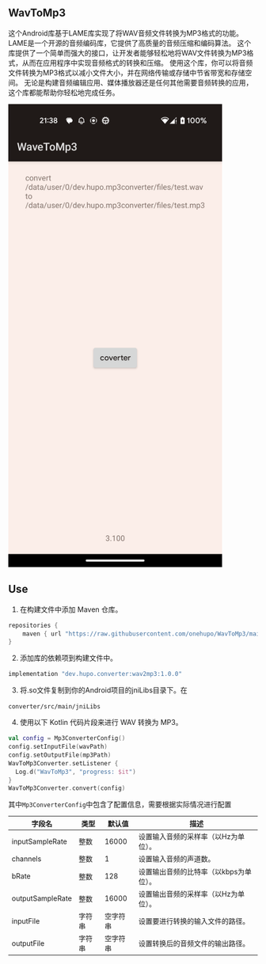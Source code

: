 ## WavToMp3

这个Android库基于LAME库实现了将WAV音频文件转换为MP3格式的功能。
LAME是一个开源的音频编码库，它提供了高质量的音频压缩和编码算法。
这个库提供了一个简单而强大的接口，让开发者能够轻松地将WAV文件转换为MP3格式，从而在应用程序中实现音频格式的转换和压缩。
使用这个库，你可以将音频文件转换为MP3格式以减小文件大小，并在网络传输或存储中节省带宽和存储空间。
无论是构建音频编辑应用、媒体播放器还是任何其他需要音频转换的应用，这个库都能帮助你轻松地完成任务。

<img src="./image/Screenshot.png" alt="Screenshot" width="432" height="936">

## Use

1. 在构建文件中添加 Maven 仓库。

```groovy
repositories {
    maven { url "https://raw.githubusercontent.com/onehupo/WavToMp3/main/repo/" }
}
```

2. 添加库的依赖项到构建文件中。

```groovy
implementation "dev.hupo.converter:wav2mp3:1.0.0"
```

3. 将.so文件复制到你的Android项目的jniLibs目录下。在

`converter/src/main/jniLibs`

4. 使用以下 Kotlin 代码片段来进行 WAV 转换为 MP3。

```kotlin
val config = Mp3ConverterConfig()
config.setInputFile(wavPath)
config.setOutputFile(mp3Path)
WavToMp3Converter.setListener {
  Log.d("WavToMp3", "progress: $it")
}
WavToMp3Converter.convert(config)
```

其中`Mp3ConverterConfig`中包含了配置信息，需要根据实际情况进行配置

| 字段名 | 类型   | 默认值   | 描述                                |
|--------|--------|----------|-------------------------------------|
| inputSampleRate | 整数   | 16000    | 设置输入音频的采样率（以Hz为单位）。 |
| channels       | 整数   | 1        | 设置输入音频的声道数。              |
| bRate          | 整数   | 128      | 设置输出音频的比特率（以kbps为单位）。|
| outputSampleRate | 整数 | 16000    | 设置输出音频的采样率（以Hz为单位）。 |
| inputFile      | 字符串 | 空字符串  | 设置要进行转换的输入文件的路径。     |
| outputFile     | 字符串 | 空字符串  | 设置转换后的音频文件的输出路径。     |
